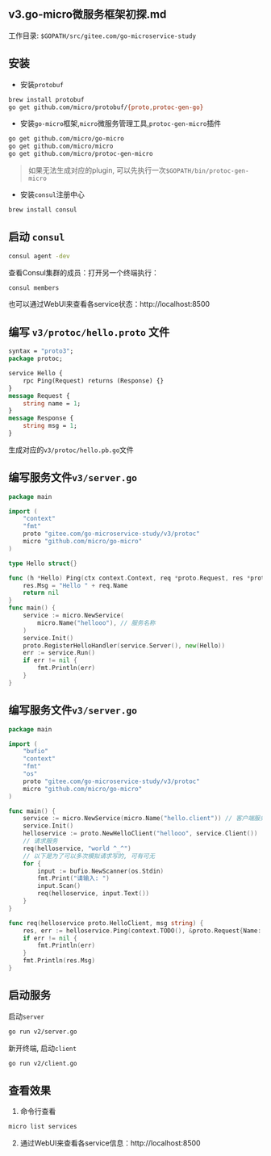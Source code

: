 ## v3.go-micro微服务框架初探.md
工作目录: `$GOPATH/src/gitee.com/go-microservice-study`

## 安装
- 安装`protobuf`
```bash
brew install protobuf
go get github.com/micro/protobuf/{proto,protoc-gen-go}
```

- 安装`go-micro`框架,`micro`微服务管理工具,`protoc-gen-micro`插件
```bash
go get github.com/micro/go-micro
go get github.com/micro/micro
go get github.com/micro/protoc-gen-micro
```
> 如果无法生成对应的plugin, 可以先执行一次`$GOPATH/bin/protoc-gen-micro`

- 安装`consul`注册中心
```bash
brew install consul
```

## 启动 `consul`
```bash
consul agent -dev
```
查看Consul集群的成员：打开另一个终端执行：
```bash
consul members
```
也可以通过WebUI来查看各service状态：http://localhost:8500

## 编写 `v3/protoc/hello.proto` 文件
```proto
syntax = "proto3";
package protoc;

service Hello {
    rpc Ping(Request) returns (Response) {}
}
message Request {
    string name = 1;
}
message Response {
    string msg = 1;
}
```
生成对应的`v3/protoc/hello.pb.go`文件

## 编写服务文件`v3/server.go`
```go
package main

import (
	"context"
	"fmt"
	proto "gitee.com/go-microservice-study/v3/protoc"
	micro "github.com/micro/go-micro"
)

type Hello struct{}

func (h *Hello) Ping(ctx context.Context, req *proto.Request, res *proto.Response) error {
	res.Msg = "Hello " + req.Name
	return nil
}
func main() {
	service := micro.NewService(
		micro.Name("hellooo"), // 服务名称
	)
	service.Init()
	proto.RegisterHelloHandler(service.Server(), new(Hello))
	err := service.Run()
	if err != nil {
		fmt.Println(err)
	}
}
```
## 编写服务文件`v3/server.go`
```go
package main

import (
	"bufio"
	"context"
	"fmt"
	"os"
	proto "gitee.com/go-microservice-study/v3/protoc"
	micro "github.com/micro/go-micro"
)

func main() {
	service := micro.NewService(micro.Name("hello.client")) // 客户端服务名称
	service.Init()
	helloservice := proto.NewHelloClient("hellooo", service.Client())
	// 请求服务
	req(helloservice, "world ^_^")
	// 以下是为了可以多次模拟请求写的, 可有可无
	for {
		input := bufio.NewScanner(os.Stdin)
		fmt.Print("请输入: ")
		input.Scan()
		req(helloservice, input.Text())
	}
}

func req(helloservice proto.HelloClient, msg string) {
	res, err := helloservice.Ping(context.TODO(), &proto.Request{Name: msg})
	if err != nil {
		fmt.Println(err)
	}
	fmt.Println(res.Msg)
}

```
## 启动服务
启动`server`
```bash
go run v2/server.go
```
新开终端, 启动`client`
```bash
go run v2/client.go
```

## 查看效果
1. 命令行查看
```bash
micro list services
```
2. 通过WebUI来查看各service信息：http://localhost:8500
